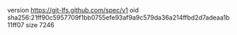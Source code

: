 version https://git-lfs.github.com/spec/v1
oid sha256:21ff90c5957709f1bb0755efe93af9a9c579da36a214ffbd2d7adeaa1b11ff07
size 7246
